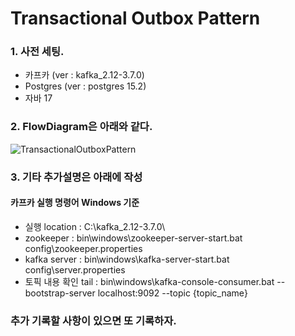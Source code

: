 # Transactional Outbox Pattern

### 1. 사전 세팅.
- 카프카 (ver : kafka_2.12-3.7.0)
- Postgres (ver : postgres 15.2)
- 자바 17

### 2. FlowDiagram은 아래와 같다.
![TransactionalOutboxPattern](https://github.com/Nanninggu/Transactional-Outbox-Pattern/assets/54211801/b08a817e-ef6c-46dc-b196-7340f4db8423)

### 3. 기타 추가설명은 아래에 작성
#### 카프카 실행 명령어 Windows 기준
- 실행 location : C:\kafka_2.12-3.7.0\
- zookeeper : bin\windows\zookeeper-server-start.bat config\zookeeper.properties
- kafka server : bin\windows\kafka-server-start.bat config\server.properties
- 토픽 내용 확인 tail : bin\windows\kafka-console-consumer.bat --bootstrap-server localhost:9092 --topic {topic_name}

### 추가 기록할 사항이 있으면 또 기록하자.
